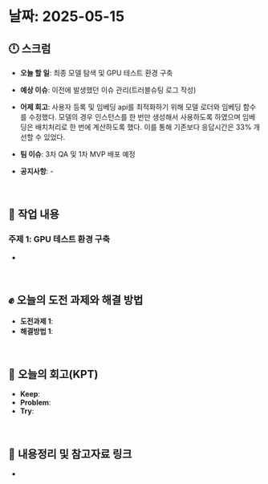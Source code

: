 # 날짜: 2025-05-15

## 🕛 스크럼
- **오늘 할 일**: 최종 모델 탐색 및 GPU 테스트 환경 구축
- **예상 이슈**: 이전에 발생했던 이슈 관리(트러블슈팅 로그 작성)
- **어제 회고**: 사용자 등록 및 임베딩 api를 최적화하기 위해 모델 로더와 임베딩 함수를 수정했다. 모델의 경우 인스턴스를 한 번만 생성해서 사용하도록 하였으며 임베딩은 배치처리로 한 번에 계산하도록 했다. 이를 통해 기존보다 응답시간은 33% 개선할 수 있었다.

- **팀 이슈**: 3차 QA 및 1차 MVP 배포 예정
- **공지사항**: -

<br>

## 💼 작업 내용
### 주제 1: GPU 테스트 환경 구축
- 

<br>

## ✊ 오늘의 도전 과제와 해결 방법
- **도전과제 1**: 
- **해결방법 1**: 

<br>

## 🤔 오늘의 회고(KPT)
- **Keep**: 
- **Problem**: 
- **Try**: 

<br>

## 🔗 내용정리 및 참고자료 링크
- 
